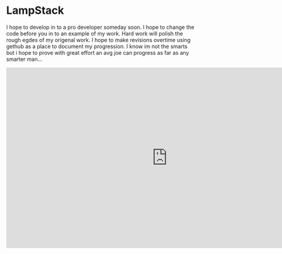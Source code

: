 # LampStack
I hope to develop in to a pro developer someday soon. I hope to change the code before you in to an example of my work. Hard work will polish the rough egdes of my origenal work. I hope to make revisions overtime using gethub as a place to document my progression. I know im not the smarts but i hope to prove with great effort an avg joe can progress as far as any smarter man...
<iframe width="853" height="480" src="https://embed.coggle.it/diagram/56bba35709e3c4fb6d95005b/c64081a4631b9233d3e44c3a89753429d179d4c476562ef5d1c79183f7472aae" frameborder="0" allowfullscreen=""></iframe>

